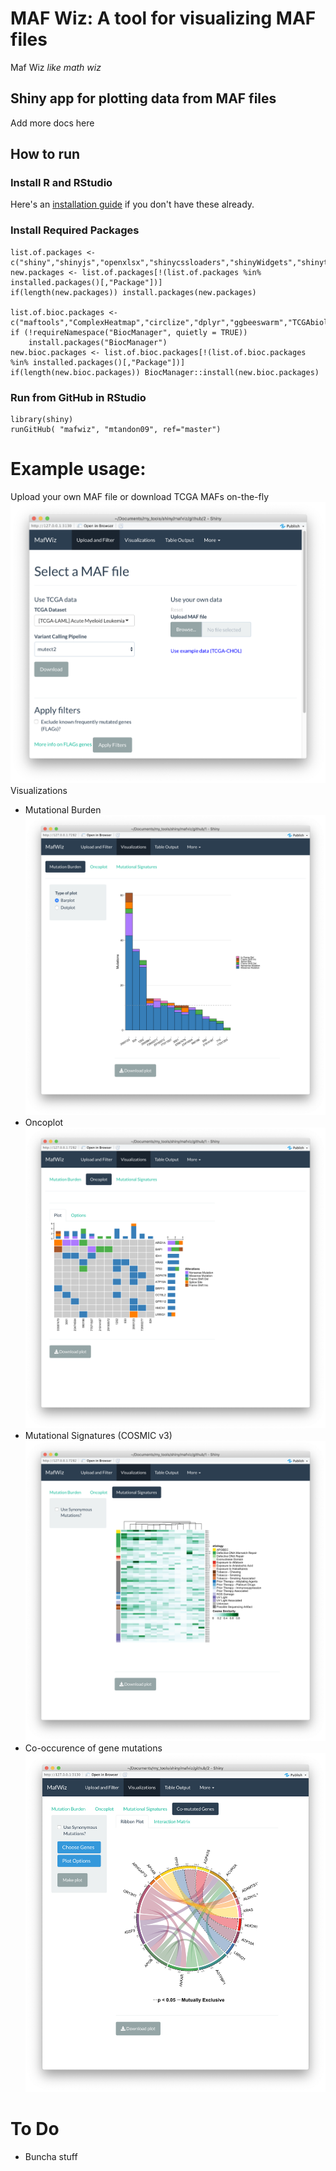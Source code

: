 # MAF Wiz: A tool for visualizing MAF files
Maf Wiz *like math wiz*
 
## Shiny app for plotting data from MAF files
Add more docs here
 
## How to run
### Install R and RStudio
Here's an [installation guide](http://www.sthda.com/english/wiki/installing-r-and-rstudio-easy-r-programming) if you don't have these already.

### Install Required Packages
```
list.of.packages <- c("shiny","shinyjs","openxlsx","shinycssloaders","shinyWidgets","shinythemes","RColorBrewer","ggplot2","reshape2","colourpicker")
new.packages <- list.of.packages[!(list.of.packages %in% installed.packages()[,"Package"])]
if(length(new.packages)) install.packages(new.packages)

list.of.bioc.packages <- c("maftools","ComplexHeatmap","circlize","dplyr","ggbeeswarm","TCGAbiolinks","NMF","MutationalPatterns","BSgenome.Hsapiens.UCSC.hg38","BSgenome.Hsapiens.UCSC.hg19")
if (!requireNamespace("BiocManager", quietly = TRUE))
    install.packages("BiocManager")
new.bioc.packages <- list.of.bioc.packages[!(list.of.bioc.packages %in% installed.packages()[,"Package"])]
if(length(new.bioc.packages)) BiocManager::install(new.bioc.packages)
```

### Run from GitHub in RStudio
```
library(shiny)
runGitHub( "mafwiz", "mtandon09", ref="master")
```

# Example usage:
Upload your own MAF file or download TCGA MAFs on-the-fly
   ![alt text](screenshots/landing.png "Select MAF")
Visualizations
   - Mutational Burden
    ![alt text](screenshots/burden.png "Burden Plot")
   - Oncoplot
    ![alt text](screenshots/oncoplot.png "Burden Plot")
   - Mutational Signatures (COSMIC v3)
    ![alt text](screenshots/mutational_signatures.png "Burden Plot")
   - Co-occurence of gene mutations
    ![alt text](screenshots/comut_genes.png "Burden Plot")


# To Do
- Buncha stuff
